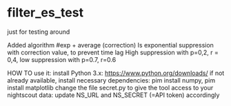 # filter_es_test
just for testing around

Added algorithm #exp + average (correction)
Is exponential suppression with correction value, to prevent time lag
High suppression with p=0,2, r = 0,4, low suppression with  p=0.7, r=0.6

HOW TO use it:
install Python 3.x: https://www.python.org/downloads/
if not already available, install necessary dependencies: pim install numpy, pim install matplotlib
change the file secret.py to give the tool access to your nightscout data: update NS_URL and NS_SECRET (=API token) accordingly
